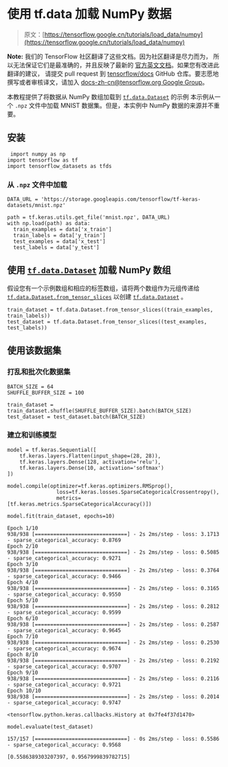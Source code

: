 # 使用 tf.data 加载 NumPy 数据

> 原文：[https://tensorflow.google.cn/tutorials/load_data/numpy](https://tensorflow.google.cn/tutorials/load_data/numpy)

**Note:** 我们的 TensorFlow 社区翻译了这些文档。因为社区翻译是尽力而为， 所以无法保证它们是最准确的，并且反映了最新的 [官方英文文档](https://tensorflow.google.cn/?hl=en)。如果您有改进此翻译的建议， 请提交 pull request 到 [tensorflow/docs](https://github.com/tensorflow/docs) GitHub 仓库。要志愿地撰写或者审核译文，请加入 [docs-zh-cn@tensorflow.org Google Group](https://groups.google.com/a/tensorflow.org/forum/#!forum/docs-zh-cn)。

本教程提供了将数据从 NumPy 数组加载到 [`tf.data.Dataset`](https://tensorflow.google.cn/api_docs/python/tf/data/Dataset) 的示例 本示例从一个 `.npz` 文件中加载 MNIST 数据集。但是，本实例中 NumPy 数据的来源并不重要。

## 安装

```
 import numpy as np
import tensorflow as tf
import tensorflow_datasets as tfds 
```

### 从 `.npz` 文件中加载

```
DATA_URL = 'https://storage.googleapis.com/tensorflow/tf-keras-datasets/mnist.npz'

path = tf.keras.utils.get_file('mnist.npz', DATA_URL)
with np.load(path) as data:
  train_examples = data['x_train']
  train_labels = data['y_train']
  test_examples = data['x_test']
  test_labels = data['y_test'] 
```

## 使用 [`tf.data.Dataset`](https://tensorflow.google.cn/api_docs/python/tf/data/Dataset) 加载 NumPy 数组

假设您有一个示例数组和相应的标签数组，请将两个数组作为元组传递给 [`tf.data.Dataset.from_tensor_slices`](https://tensorflow.google.cn/api_docs/python/tf/data/Dataset#from_tensor_slices) 以创建 [`tf.data.Dataset`](https://tensorflow.google.cn/api_docs/python/tf/data/Dataset) 。

```
train_dataset = tf.data.Dataset.from_tensor_slices((train_examples, train_labels))
test_dataset = tf.data.Dataset.from_tensor_slices((test_examples, test_labels)) 
```

## 使用该数据集

### 打乱和批次化数据集

```
BATCH_SIZE = 64
SHUFFLE_BUFFER_SIZE = 100

train_dataset = train_dataset.shuffle(SHUFFLE_BUFFER_SIZE).batch(BATCH_SIZE)
test_dataset = test_dataset.batch(BATCH_SIZE) 
```

### 建立和训练模型

```
model = tf.keras.Sequential([
    tf.keras.layers.Flatten(input_shape=(28, 28)),
    tf.keras.layers.Dense(128, activation='relu'),
    tf.keras.layers.Dense(10, activation='softmax')
])

model.compile(optimizer=tf.keras.optimizers.RMSprop(),
                loss=tf.keras.losses.SparseCategoricalCrossentropy(),
                metrics=[tf.keras.metrics.SparseCategoricalAccuracy()]) 
```

```
model.fit(train_dataset, epochs=10) 
```

```
Epoch 1/10
938/938 [==============================] - 2s 2ms/step - loss: 3.1713 - sparse_categorical_accuracy: 0.8769
Epoch 2/10
938/938 [==============================] - 2s 2ms/step - loss: 0.5085 - sparse_categorical_accuracy: 0.9271
Epoch 3/10
938/938 [==============================] - 2s 2ms/step - loss: 0.3764 - sparse_categorical_accuracy: 0.9466
Epoch 4/10
938/938 [==============================] - 2s 2ms/step - loss: 0.3165 - sparse_categorical_accuracy: 0.9550
Epoch 5/10
938/938 [==============================] - 2s 2ms/step - loss: 0.2812 - sparse_categorical_accuracy: 0.9599
Epoch 6/10
938/938 [==============================] - 2s 2ms/step - loss: 0.2587 - sparse_categorical_accuracy: 0.9645
Epoch 7/10
938/938 [==============================] - 2s 2ms/step - loss: 0.2530 - sparse_categorical_accuracy: 0.9674
Epoch 8/10
938/938 [==============================] - 2s 2ms/step - loss: 0.2192 - sparse_categorical_accuracy: 0.9707
Epoch 9/10
938/938 [==============================] - 2s 2ms/step - loss: 0.2116 - sparse_categorical_accuracy: 0.9721
Epoch 10/10
938/938 [==============================] - 2s 2ms/step - loss: 0.2014 - sparse_categorical_accuracy: 0.9747

<tensorflow.python.keras.callbacks.History at 0x7fe4f37d1470>

```

```
model.evaluate(test_dataset) 
```

```
157/157 [==============================] - 0s 2ms/step - loss: 0.5586 - sparse_categorical_accuracy: 0.9568

[0.5586389303207397, 0.9567999839782715]

```